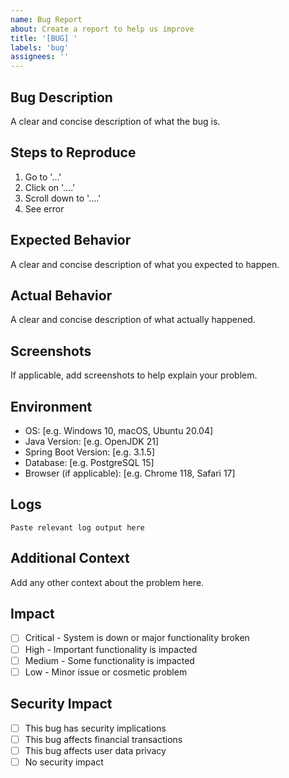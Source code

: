 ```yaml
---
name: Bug Report
about: Create a report to help us improve
title: '[BUG] '
labels: 'bug'
assignees: ''
---
```


## Bug Description
A clear and concise description of what the bug is.

## Steps to Reproduce
1. Go to '...'
2. Click on '....'
3. Scroll down to '....'
4. See error

## Expected Behavior
A clear and concise description of what you expected to happen.

## Actual Behavior
A clear and concise description of what actually happened.

## Screenshots
If applicable, add screenshots to help explain your problem.

## Environment
- OS: [e.g. Windows 10, macOS, Ubuntu 20.04]
- Java Version: [e.g. OpenJDK 21]
- Spring Boot Version: [e.g. 3.1.5]
- Database: [e.g. PostgreSQL 15]
- Browser (if applicable): [e.g. Chrome 118, Safari 17]

## Logs
```
Paste relevant log output here
```

## Additional Context
Add any other context about the problem here.

## Impact
- [ ] Critical - System is down or major functionality broken
- [ ] High - Important functionality is impacted
- [ ] Medium - Some functionality is impacted
- [ ] Low - Minor issue or cosmetic problem

## Security Impact
- [ ] This bug has security implications
- [ ] This bug affects financial transactions
- [ ] This bug affects user data privacy
- [ ] No security impact
